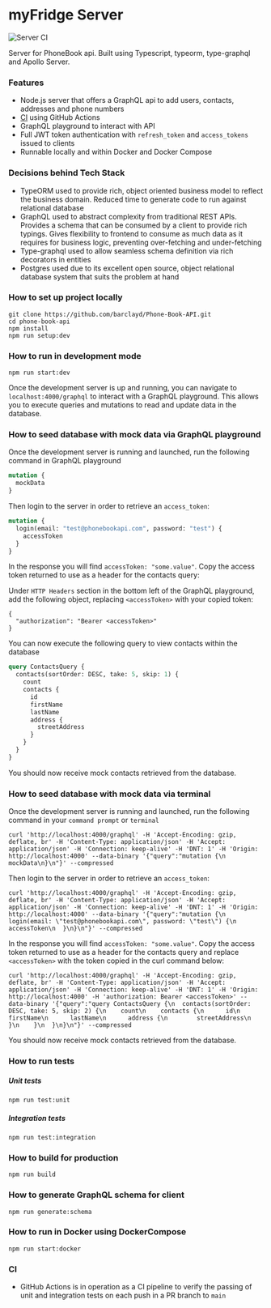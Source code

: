 # myFridge Server

![Server CI](https://github.com/barclayd/Phone-Book-API/workflows/Server%20CI/badge.svg?branch=main)

Server for PhoneBook api. Built using Typescript, typeorm, type-graphql and Apollo Server.

### Features

* Node.js server that offers a GraphQL api to add users, contacts, addresses and phone numbers
* [CI](https://github.com/barclayd/Phone-Book-API/actions) using GitHub Actions
* GraphQL playground to interact with API
* Full JWT token authentication with ``refresh_token`` and ``access_tokens`` issued to clients
* Runnable locally and within Docker and Docker Compose

### Decisions behind Tech Stack

* TypeORM used to provide rich, object oriented business model to reflect the business domain. Reduced time to generate code to run against relational database
* GraphQL used to abstract complexity from traditional REST APIs. Provides a schema that can be consumed by a client to provide rich typings. Gives flexibility to frontend to consume as much data as it requires for business logic, preventing over-fetching and under-fetching
* Type-graphql used to allow seamless schema definition via rich decorators in entities
* Postgres used due to its excellent open source, object relational database system that suits the problem at hand

### How to set up project locally

```shell script
git clone https://github.com/barclayd/Phone-Book-API.git
cd phone-book-api
npm install
npm run setup:dev
```

### How to run in development mode

```shell script
npm run start:dev
```

Once the development server is up and running, you can navigate to `localhost:4000/graphql` to interact with a GraphQL playground.
This allows you to execute queries and mutations to read and update data in the database.

### How to seed database with mock data via GraphQL playground

Once the development server is running and launched, run the following command in GraphQL playground

```graphql
mutation {
  mockData
}
```

Then login to the server in order to retrieve an ``access_token``:

```graphql
mutation {
  login(email: "test@phonebookapi.com", password: "test") {
    accessToken
  }
}
```

In the response you will find ``accessToken: "some.value"``. Copy the access token returned to use as a header for the contacts query:

Under ``HTTP Headers`` section in the bottom left of the GraphQL playground, add the following object, replacing ``<accessToken>`` with your copied token:

```
{
  "authorization": "Bearer <accessToken>"
}
```
You can now execute the following query to view contacts within the database

```graphql
query ContactsQuery {
  contacts(sortOrder: DESC, take: 5, skip: 1) {
    count
    contacts {
      id
      firstName
      lastName
      address {
        streetAddress
      }
    }
  }
}
```

You should now receive mock contacts retrieved from the database.

### How to seed database with mock data via terminal

Once the development server is running and launched, run the following command in your ``command prompt`` or ``terminal``

```shell script
curl 'http://localhost:4000/graphql' -H 'Accept-Encoding: gzip, deflate, br' -H 'Content-Type: application/json' -H 'Accept: application/json' -H 'Connection: keep-alive' -H 'DNT: 1' -H 'Origin: http://localhost:4000' --data-binary '{"query":"mutation {\n  mockData\n}\n"}' --compressed
```

Then login to the server in order to retrieve an ``access_token``:

```shell script
curl 'http://localhost:4000/graphql' -H 'Accept-Encoding: gzip, deflate, br' -H 'Content-Type: application/json' -H 'Accept: application/json' -H 'Connection: keep-alive' -H 'DNT: 1' -H 'Origin: http://localhost:4000' --data-binary '{"query":"mutation {\n  login(email: \"test@phonebookapi.com\", password: \"test\") {\n    accessToken\n  }\n}\n"}' --compressed
```

In the response you will find ``accessToken: "some.value"``. Copy the access token returned to use as a header for the contacts query and replace ``<accessToken>`` with the token copied in the curl command below:

```shell script
curl 'http://localhost:4000/graphql' -H 'Accept-Encoding: gzip, deflate, br' -H 'Content-Type: application/json' -H 'Accept: application/json' -H 'Connection: keep-alive' -H 'DNT: 1' -H 'Origin: http://localhost:4000' -H 'authorization: Bearer <accessToken>' --data-binary '{"query":"query ContactsQuery {\n  contacts(sortOrder: DESC, take: 5, skip: 2) {\n    count\n    contacts {\n      id\n      firstName\n      lastName\n      address {\n        streetAddress\n      }\n    }\n  }\n}\n"}' --compressed
```

You should now receive mock contacts retrieved from the database.

### How to run tests

##### Unit tests

```shell script
npm run test:unit
```

##### Integration tests

```shell script
npm run test:integration
```

### How to build for production

```shell script
npm run build
```

### How to generate GraphQL schema for client

```shell script
npm run generate:schema
```

### How to run in Docker using DockerCompose

```shell script
npm run start:docker
```

### CI

* GitHub Actions is in operation as a CI pipeline to verify the passing of unit and integration tests on each push in a PR branch to ``main``
